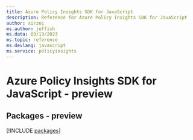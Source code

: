 ```yaml
---
title: Azure Policy Insights SDK for JavaScript
description: Reference for Azure Policy Insights SDK for JavaScript
author: xirzec
ms.author: jeffish
ms.data: 03/13/2023
ms.topic: reference
ms.devlang: javascript
ms.service: policyinsights
---
```

# Azure Policy Insights SDK for JavaScript - preview
## Packages - preview
[!INCLUDE [packages](policy-insights-index.md)]